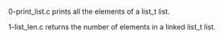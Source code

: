 0-print_list.c prints all the elements of a list_t list.

1-list_len.c returns the number of elements in a linked list_t list.
